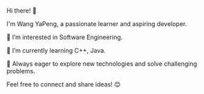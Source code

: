 Hi there! 👋

I'm Wang YaPeng, a passionate learner and aspiring developer.

🧑 I’m interested in Software Engineering.

🎉 I’m currently learning C++, Java.

🚀 Always eager to explore new technologies and solve challenging problems.

Feel free to connect and share ideas! 😊
<!---
Wangyapeng355/Wangyapeng355 is a ✨ special ✨ repository because its `README.md` (this file) appears on your GitHub profile.
You can click the Preview link to take a look at your changes.
--->
